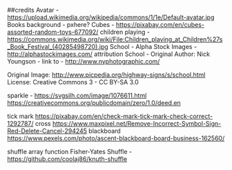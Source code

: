 

##credits
Avatar -https://upload.wikimedia.org/wikipedia/commons/1/1e/Default-avatar.jpg
Books background - pxhere?
Cubes - https://pixabay.com/en/cubes-assorted-random-toys-677092/
children playing - https://commons.wikimedia.org/wiki/File:Children_playing_at_Children%27s_Book_Festival_(40285498720).jpg
School - Alpha Stock Images - http://alphastockimages.com/ attribution
School - Original Author: Nick Youngson - link to - http://www.nyphotographic.com/

Original Image: http://www.picpedia.org/highway-signs/s/school.html
License: Creative Commons 3 - CC BY-SA 3.0

sparkle - https://svgsilh.com/image/1076611.html https://creativecommons.org/publicdomain/zero/1.0/deed.en

tick mark https://pixabay.com/en/check-mark-tick-mark-check-correct-1292787/
cross https://www.maxpixel.net/Remove-Incorrect-Symbol-Sign-Red-Delete-Cancel-294245
blackboard https://www.pexels.com/photo/ascent-blackboard-board-business-162560/

shuffle array function Fisher-Yates Shuffle - https://github.com/coolaj86/knuth-shuffle